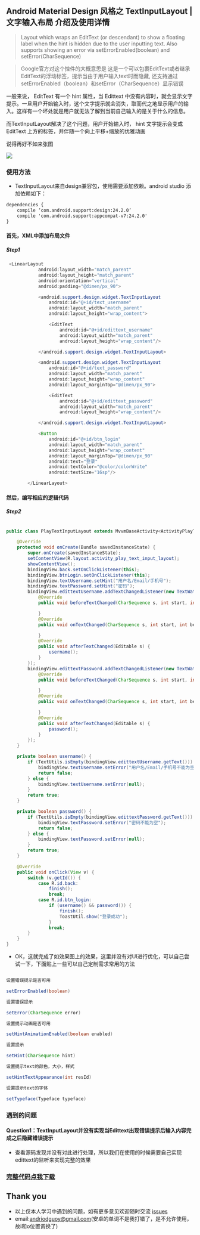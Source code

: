 ## Android Material Design 风格之 TextInputLayout | 文字输入布局 介绍及使用详情

> Layout which wraps an EditText (or descendant) to show a floating label when the hint is hidden due to the user inputting text. 
Also supports showing an error via setErrorEnabled(boolean) and setError(CharSequence)

> Google官方对这个控件的大概意思是 这是一个可以包裹EditText或者继承EditText的浮动标签，提示当由于用户输入text时而隐藏,
 还支持通过setErrorEnabled（boolean）和setError（CharSequence）显示错误
 
 一般来说， EditText 有一个 hint 属性，当 Edittext 中没有内容时，就会显示文字提示。一旦用户开始输入时，这个文字提示就会消失，取而代之地显示用户的输入。这样有一个坏处就是用户就无法了解到当前自己输入的是关于什么的信息。

而TextInputLayout解决了这个问题，用户开始输入时， hint 文字提示会变成 EditText 上方的标签，并伴随一个向上平移+缩放的优雅动画

说得再好不如来张图

![](https://github.com/CoderGuoy/Android-Material-Design/blob/master/screenshots/textinputlayout.gif)
 

### 使用方法
- TextInputLayout来自design兼容包，使用需要添加依赖。android studio 添加依赖如下：
```xml
dependencies {
    compile ‘com.android.support:design:24.2.0‘
    compile 'com.android.support:appcompat-v7:24.2.0'
}
```

####  首先，XML中添加布局文件

##### Step1

```java
 <LinearLayout
            android:layout_width="match_parent"
            android:layout_height="match_parent"
            android:orientation="vertical"
            android:padding="@dimen/px_90">

            <android.support.design.widget.TextInputLayout
                android:id="@+id/text_username"
                android:layout_width="match_parent"
                android:layout_height="wrap_content">

                <EditText
                    android:id="@+id/edittext_username"
                    android:layout_width="match_parent"
                    android:layout_height="wrap_content"/>

            </android.support.design.widget.TextInputLayout>

            <android.support.design.widget.TextInputLayout
                android:id="@+id/text_password"
                android:layout_width="match_parent"
                android:layout_height="wrap_content"
                android:layout_marginTop="@dimen/px_90">

                <EditText
                    android:id="@+id/edittext_password"
                    android:layout_width="match_parent"
                    android:layout_height="wrap_content"/>

            </android.support.design.widget.TextInputLayout>

            <Button
                android:id="@+id/btn_login"
                android:layout_width="match_parent"
                android:layout_height="wrap_content"
                android:layout_marginTop="@dimen/px_90"
                android:text="登录"
                android:textColor="@color/colorWrite"
                android:textSize="16sp"/>

        </LinearLayout>
```

#### 然后，编写相应的逻辑代码

##### Step2

```java

public class PlayTextInputLayout extends MvvmBaseActivity<ActivityPlayTextInputLayoutBinding> implements View.OnClickListener {

    @Override
    protected void onCreate(Bundle savedInstanceState) {
        super.onCreate(savedInstanceState);
        setContentView(R.layout.activity_play_text_input_layout);
        showContentView();
        bindingView.back.setOnClickListener(this);
        bindingView.btnLogin.setOnClickListener(this);
        bindingView.textUsername.setHint("用户名/Email/手机号");
        bindingView.textPassword.setHint("密码");
        bindingView.edittextUsername.addTextChangedListener(new TextWatcher() {
            @Override
            public void beforeTextChanged(CharSequence s, int start, int count, int after) {

            }
            @Override
            public void onTextChanged(CharSequence s, int start, int before, int count) {

            }
            @Override
            public void afterTextChanged(Editable s) {
                username();
            }
        });
        bindingView.edittextPassword.addTextChangedListener(new TextWatcher() {
            @Override
            public void beforeTextChanged(CharSequence s, int start, int count, int after) {

            }
            @Override
            public void onTextChanged(CharSequence s, int start, int before, int count) {

            }
            @Override
            public void afterTextChanged(Editable s) {
                password();
            }
        });
    }

    private boolean username() {
        if (TextUtils.isEmpty(bindingView.edittextUsername.getText())) {
            bindingView.textUsername.setError("用户名/Email/手机号不能为空");
            return false;
        } else {
            bindingView.textUsername.setError(null);
        }
        return true;
    }

    private boolean password() {
        if (TextUtils.isEmpty(bindingView.edittextPassword.getText())) {
            bindingView.textPassword.setError("密码不能为空");
            return false;
        } else {
            bindingView.textPassword.setError(null);
        }
        return true;
    }

    @Override
    public void onClick(View v) {
        switch (v.getId()) {
            case R.id.back:
                finish();
                break;
            case R.id.btn_login:
                if (username() && password()) {
                    finish();
                    ToastUtil.show("登录成功");
                }
                break;
        }
    }
}

```

- OK，这就完成了如效果图上的效果，这里并没有对UI进行优化，可以自己尝试一下，下面贴上一些可以自己定制需求常用的方法

```java

设置错误提示是否可用

setErrorEnabled(boolean)

设置错误提示

setError(CharSequence error) 

设置提示动画是否可用

setHintAnimationEnabled(boolean enabled) 

设置提示

setHint(CharSequence hint) 

设置提示text的颜色，大小，样式

setHintTextAppearance(int resId) 

设置提示text的字体

setTypeface(Typeface typeface) 

```

### 遇到的问题

#### Question1：TextInputLayout并没有实现当Edittext出现错误提示后输入内容完成之后隐藏错误提示

- 查看源码发现并没有对此进行处理，所以我们在使用的时候需要自己实现edittext的监听来实现完整的效果

### [完整代码点我下载](https://github.com/CoderGuoy/Coder)

## Thank you

- 以上仅本人学习中遇到的问题，如有更多意见欢迎随时交流 [issues](https://github.com/CoderGuoy/MetalDesign/issues/1)
- email:andriodguoy@gmail.com(安卓的单词不是我打错了，是不允许使用，故i和o位置调换了)
